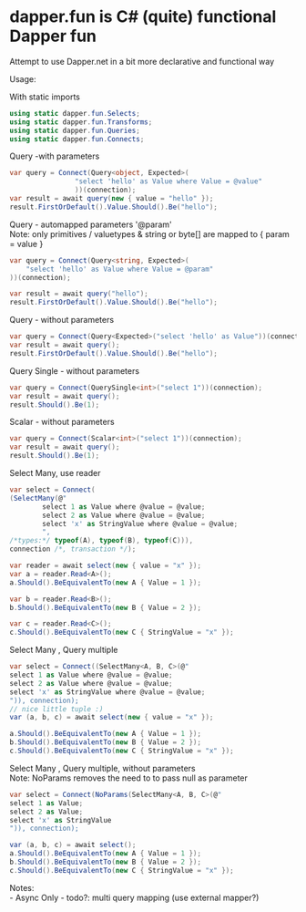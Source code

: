 # dapper.fun is C# (quite) functional Dapper fun

Attempt to use Dapper.net in a bit more declarative and functional way

Usage:  

With static imports

```csharp
using static dapper.fun.Selects;
using static dapper.fun.Transforms;
using static dapper.fun.Queries;
using static dapper.fun.Connects;
```

Query -with parameters  

```csharp
var query = Connect(Query<object, Expected>(
                "select 'hello' as Value where Value = @value"
                ))(connection);
var result = await query(new { value = "hello" });
result.FirstOrDefault().Value.Should().Be("hello");
```

Query - automapped parameters '@param'  
Note: only primitives / valuetypes & string or byte[] are mapped to { param = value }

```csharp
var query = Connect(Query<string, Expected>(
    "select 'hello' as Value where Value = @param"
))(connection);

var result = await query("hello");
result.FirstOrDefault().Value.Should().Be("hello");
```

Query - without parameters

```csharp
var query = Connect(Query<Expected>("select 'hello' as Value"))(connection);
var result = await query();
result.FirstOrDefault().Value.Should().Be("hello");
```

Query Single - without parameters

```csharp
var query = Connect(QuerySingle<int>("select 1"))(connection);
var result = await query();
result.Should().Be(1);
```

Scalar - without parameters

```csharp
var query = Connect(Scalar<int>("select 1"))(connection);
var result = await query();
result.Should().Be(1);
```

Select Many, use reader

```csharp
var select = Connect(
(SelectMany(@"
        select 1 as Value where @value = @value;
        select 2 as Value where @value = @value;
        select 'x' as StringValue where @value = @value;
        ",
/*types:*/ typeof(A), typeof(B), typeof(C))),
connection /*, transaction */);

var reader = await select(new { value = "x" });
var a = reader.Read<A>();
a.Should().BeEquivalentTo(new A { Value = 1 });

var b = reader.Read<B>();
b.Should().BeEquivalentTo(new B { Value = 2 });

var c = reader.Read<C>();
c.Should().BeEquivalentTo(new C { StringValue = "x" });
```

Select Many , Query multiple

```csharp
var select = Connect((SelectMany<A, B, C>(@"
select 1 as Value where @value = @value;
select 2 as Value where @value = @value;
select 'x' as StringValue where @value = @value;
")), connection);
// nice little tuple :)
var (a, b, c) = await select(new { value = "x" });

a.Should().BeEquivalentTo(new A { Value = 1 });
b.Should().BeEquivalentTo(new B { Value = 2 });
c.Should().BeEquivalentTo(new C { StringValue = "x" });
```

Select Many , Query multiple, without parameters  
Note: NoParams removes the need to to pass null as parameter

```csharp
var select = Connect(NoParams(SelectMany<A, B, C>(@"
select 1 as Value;
select 2 as Value;
select 'x' as StringValue
")), connection);

var (a, b, c) = await select();
a.Should().BeEquivalentTo(new A { Value = 1 });
b.Should().BeEquivalentTo(new B { Value = 2 });
c.Should().BeEquivalentTo(new C { StringValue = "x" });
```

Notes:  
    - Async Only
    - todo?: multi query mapping (use external mapper?)
